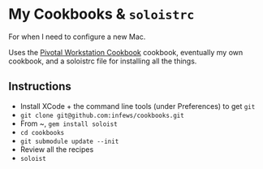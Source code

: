 # My Cookbooks & `soloistrc`

For when I need to configure a new Mac.

Uses the [Pivotal Workstation Cookbook](http://github.com/pivotal/pivotal_workstation) cookbook, eventually my own cookbook, and a soloistrc file for installing all the things.

## Instructions

* Install XCode + the command line tools (under Preferences) to get `git`
* `git clone git@github.com:infews/cookbooks.git`
* From ~, `gem install soloist`
* `cd cookbooks`
* `git submodule update --init`
* Review all the recipes
* `soloist` 